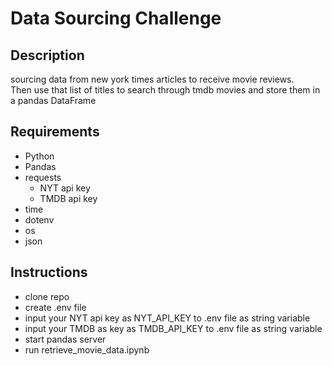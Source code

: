 # Data Sourcing Challenge  

## Description
sourcing data from new york times articles to receive movie reviews.  
Then use that list of titles to search through tmdb movies and store them in a pandas DataFrame  

## Requirements
- Python
- Pandas
- requests
    - NYT api key
    - TMDB api key
- time
- dotenv
- os
- json  

## Instructions
- clone repo
- create .env file
- input your NYT api key as NYT_API_KEY to .env file as string variable
- input your TMDB as key as TMDB_API_KEY to .env file as string variable
- start pandas server
- run retrieve_movie_data.ipynb